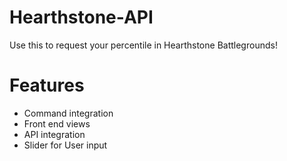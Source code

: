 # Hearthstone-API
Use this to request your percentile in Hearthstone Battlegrounds!

# Features
- Command integration
- Front end views
- API integration
- Slider for User input
